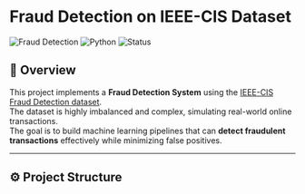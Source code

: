 # Fraud Detection on IEEE-CIS Dataset

![Fraud Detection](https://img.shields.io/badge/ML-Fraud%20Detection-blue)
![Python](https://img.shields.io/badge/Python-3.9+-yellow)
![Status](https://img.shields.io/badge/Status-Active-brightgreen)

## 📌 Overview
This project implements a **Fraud Detection System** using the [IEEE-CIS Fraud Detection dataset](https://www.kaggle.com/c/ieee-fraud-detection).  
The dataset is highly imbalanced and complex, simulating real-world online transactions.  
The goal is to build machine learning pipelines that can **detect fraudulent transactions** effectively while minimizing false positives.

---

## ⚙️ Project Structure

